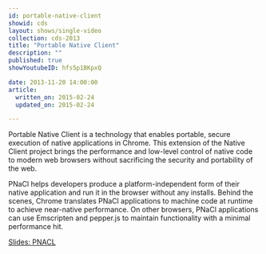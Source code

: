 ```yaml
---
id: portable-native-client
showid: cds
layout: shows/single-video
collection: cds-2013
title: "Portable Native Client"
description: ""
published: true
showYoutubeID: hfs5p1BKpxQ

date: 2013-11-20 14:00:00
article:
  written_on: 2015-02-24
  updated_on: 2015-02-24

---
```


Portable Native Client is a technology that enables portable, secure execution of native applications in Chrome. This extension of the Native Client project brings the performance and low-level control of native code to modern web browsers without sacrificing the security and portability of the web.

PNaCl helps developers produce a platform-independent form of their native application and run it in the browser without any installs. Behind the scenes, Chrome translates PNaCl applications to machine code at runtime to achieve near-native performance. On other browsers, PNaCl applications can use Emscripten and pepper.js to maintain functionality with a minimal performance hit.

[Slides: PNACL](https://docs.google.com/presentation/d/1VAwkh8HoinUHWx49eQLYdqimL4YsCyg-qw6BGe0cj8E/edit#slide=id.p18)
